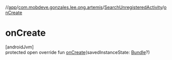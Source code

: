 //[app](../../../index.md)/[com.mobdeve.gonzales.lee.ong.artemis](../index.md)/[SearchUnregisteredActivity](index.md)/[onCreate](on-create.md)

# onCreate

[androidJvm]\
protected open override fun [onCreate](on-create.md)(savedInstanceState: [Bundle](https://developer.android.com/reference/kotlin/android/os/Bundle.html)?)
